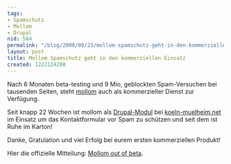 ```yaml
---
tags:
- Spamschutz
- Mollom
- Drupal
nid: 584
permalink: "/blog/2008/09/23/mollom-spamschutz-geht-in-den-kommerziellen-einsatz.html"
layout: post
title: Mollom Spamschutz geht in den kommerziellen Einsatz
created: 1222124208
---
```

<p>Nach 6 Monaten beta-testing und 9 Mio, geblockten Spam-Versuchen bei tausenden Seiten, steht <a href="http://mollom.com/">mollom</a> auch als kommerzieller Dienst zur Verfügung.</p>
<p>Seit knapp 22 Wochen ist mollom als <a href="http://drupal.org/project/mollom">Drupal-Modul</a> bei <a href="http://koeln-muelheim.net">koeln-muelheim.net</a> im Einsatz um das Kontaktformular vor Spam zu schützen und seit dem ist Ruhe im Karton!</p>
<p>Danke, Gratulation und viel Erfolg bei eurem ersten kommerziellen Produkt!</p>
<p>Hier die offizielle Mitteilung: <a href="http://mollom.com/mollom-out-of-beta">Mollom out of beta</a>.</p><!--break-->
